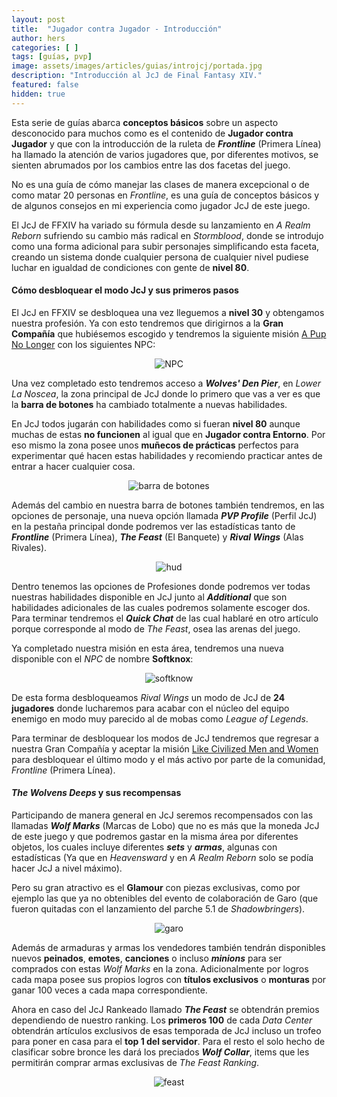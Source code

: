 ```yaml
---
layout: post
title:  "Jugador contra Jugador - Introducción"
author: hers
categories: [ ]
tags: [guías, pvp]
image: assets/images/articles/guias/introjcj/portada.jpg
description: "Introducción al JcJ de Final Fantasy XIV."
featured: false
hidden: true
---
```

Esta serie de guías abarca **conceptos básicos** sobre un aspecto desconocido para muchos como es el contenido de **Jugador contra Jugador** y que con la introducción de la ruleta de ***Frontline*** (Primera Línea) ha llamado la atención de varios jugadores que, por diferentes motivos, se sienten abrumados por los cambios entre las dos facetas del juego.

No es una guía de cómo manejar las clases de manera excepcional o de como matar 20 personas en *Frontline*, es una guía de conceptos básicos y de algunos consejos en mi experiencia como jugador JcJ de este juego.

El JcJ de FFXIV ha variado su fórmula desde su lanzamiento en *A Realm Reborn* sufriendo su cambio más radical en *Stormblood*, donde se introdujo como una forma adicional para subir personajes simplificando esta faceta, creando un sistema donde cualquier persona de cualquier nivel pudiese luchar en igualdad de condiciones con gente de **nivel 80**.

#### Cómo desbloquear el modo JcJ y sus primeros pasos

El JcJ en FFXIV se desbloquea una vez lleguemos a **nivel 30** y obtengamos nuestra profesión. Ya con esto tendremos que dirigirnos a la **Gran Compañía** que hubiésemos escogido y tendremos la siguiente misión  <a href="https://na.finalfantasyxiv.com/lodestone/playguide/db/quest/d2c5aac1de8/" target="_blank" class="eorzeadb_link">A Pup No Longer</a> con los siguientes NPC:

<p align="center"><img src="{{ site.baseurl }}/assets/images/articles/guias/introjcj/npc.jpg" alt="NPC"/></p>

Una vez completado esto tendremos acceso a ***Wolves' Den Pier***, en *Lower La Noscea*, la zona principal de JcJ donde lo primero que vas a ver es que la **barra de botones** ha cambiado totalmente a nuevas habilidades.

En JcJ todos jugarán con habilidades como si fueran **nivel 80** aunque muchas de estas **no funcionen** al igual que en **Jugador contra Entorno**. Por eso mismo la zona posee unos **muñecos de prácticas** perfectos para experimentar qué hacen estas habilidades y recomiendo practicar antes de entrar a hacer cualquier cosa.

<p align="center"><img src="{{ site.baseurl }}/assets/images/articles/guias/introjcj/ba.jpg" alt="barra de botones"/></p>

Además del cambio en nuestra barra de botones también tendremos, en las opciones de personaje, una nueva opción llamada ***PVP Profile*** (Perfil JcJ) en la pestaña principal donde podremos ver las estadísticas tanto de ***Frontline*** (Primera Línea), ***The Feast*** (El Banquete) y ***Rival Wings*** (Alas Rivales).

<p align="center"><img src="{{ site.baseurl }}/assets/images/articles/guias/introjcj/hud.jpg" alt="hud"/></p>

Dentro tenemos las opciones de Profesiones donde podremos ver todas nuestras habilidades disponible en JcJ junto al ***Additional*** que son habilidades adicionales de las cuales podremos solamente escoger dos.   Para terminar tendremos el ***Quick Chat*** de las cual hablaré en otro artículo porque corresponde al modo de *The Feast*, osea las arenas del juego.

Ya completado nuestra misión en esta área, tendremos una nueva disponible con el *NPC* de nombre **Softknox**:

<p align="center"><img src="{{ site.baseurl }}/assets/images/articles/guias/introjcj/softknow.jpg" alt="softknow"/></p>

De esta forma desbloqueamos *Rival Wings* un modo de JcJ de **24 jugadores** donde lucharemos para acabar con el núcleo del equipo enemigo en modo muy parecido al de mobas como *League of Legends*. 

Para terminar de desbloquear los modos de JcJ tendremos que regresar a nuestra Gran Compañía y aceptar la misión <a href="https://na.finalfantasyxiv.com/lodestone/playguide/db/quest/60d4d077629/" target="_blank" class="eorzeadb_link">Like Civilized Men and Women</a> para desbloquear el último modo y el más activo por parte de la comunidad, *Frontline* (Primera Línea).

#### *The Wolvens Deeps* y sus recompensas

Participando de manera general en JcJ seremos recompensados con las llamadas ***Wolf Marks*** (Marcas de Lobo) que no es más que la moneda JcJ de este juego y que podremos gastar en la misma área por diferentes objetos, los cuales incluye diferentes ***sets*** y ***armas***, algunas con estadísticas (Ya que en *Heavensward* y en *A Realm Reborn* solo se podía hacer JcJ a nivel máximo).

Pero su gran atractivo es el **Glamour** con piezas exclusivas, como por ejemplo las que ya no obtenibles del evento de colaboración de Garo (que fueron quitadas con el lanzamiento del parche 5.1 de *Shadowbringers*).

<p align="center"><img src="{{ site.baseurl }}/assets/images/articles/guias/introjcj/garo.jpg" alt="garo"/></p>

Además de armaduras y armas los vendedores también tendrán disponibles nuevos **peinados**, **emotes**, **canciones** o incluso ***minions*** para ser comprados con estas *Wolf Marks* en la zona. Adicionalmente por logros cada mapa posee sus propios logros con **títulos exclusivos** o **monturas** por ganar 100 veces a cada mapa correspondiente.

Ahora en caso del JcJ Rankeado llamado ***The Feast*** se obtendrán premios dependiendo de nuestro ranking. Los **primeros 100** de cada *Data Center* obtendrán artículos exclusivos de esas temporada de JcJ incluso un trofeo para poner en casa para el **top 1 del servidor**. Para el resto el solo hecho de clasificar sobre bronce les dará los preciados ***Wolf Collar***, items que les permitirán comprar armas exclusivas de *The Feast Ranking*.

<p align="center"><img src="{{ site.baseurl }}/assets/images/articles/guias/introjcj/feast.jpg" alt="feast"/></p>